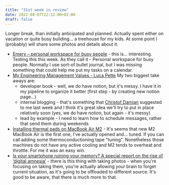 ```yaml
---
title: "31st week in review"
date: 2022-08-07T22:12:00+02:00
draft: false
---
```


Longer break, than initially anticipated and planned. Actually spent either on vacation or quite busy building... a treehouse for my kids. At some point I (probably) will share some photos and details about it.

- [Emery – personal workspace for busy people](https://emery.to) - this is... interesting. Testing this this week. As they call it - Personal workspace for busy people. Normally I use sort-of bullet journal, but I was missing something that could help me put my tasks on a calendar.
- [My Engineering Management Values - Luca Pette](https://lucapette.me/writing/my-engineering-management-values/?utm_source=atom_feed) My two biggest take aways are:
  - developer book - well, we do have notion, but it's messy. I have it in my pipeline to organize it better (first step - by creating new notion page...)
  - internal blogging - that's something that [Christof Damian](https://christof.damian.net/) suggested to me last week and I think it's great idea we'll try to put in place relatively soon (yes, we do have notion, but again - it's messy)
  - lead by example - I need to learn how to schedule messages, rather that send them during weekends
- [Installing thermal pads on MacBook Air M2](https://www.youtube.com/watch?v=20O0tyumdnY) - It's seems that new M2 MacBook Air is the first one, I've actually opened and... tuned. If you can call adding some thermoconductioning tape "tuning". Nonetheless those machines do not have any active cooling and M2 tends to overheat and throttle. For me it was an easy win.
- [Is your smartphone ruining your memory? A special report on the rise of ‘digital amnesia’](https://www.theguardian.com/global/2022/jul/03/is-your-smartphone-ruining-your-memory-the-rise-of-digital-amenesia) - there is this thing with taking photos - when you're focusing on taking them, you're actually allowing your brain to forget current situation, as it's going to be offloaded to different source. It's good to be aware, that there is much more to that.
